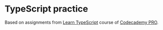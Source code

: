 # TypeScript practice


Based on assignments from [Learn TypeScript](https://www.codecademy.com/learn/learn-typescript) course of [Codecademy PRO](https://www.codecademy.com/).

